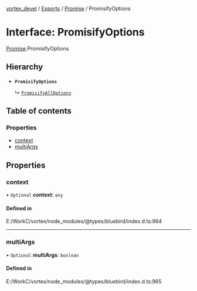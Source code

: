[vortex_devel](../README.md) / [Exports](../modules.md) / [Promise](../modules/Promise.md) / PromisifyOptions

# Interface: PromisifyOptions

[Promise](../modules/Promise.md).PromisifyOptions

## Hierarchy

- **`PromisifyOptions`**

  ↳ [`PromisifyAllOptions`](Promise.PromisifyAllOptions.md)

## Table of contents

### Properties

- [context](Promise.PromisifyOptions.md#context)
- [multiArgs](Promise.PromisifyOptions.md#multiargs)

## Properties

### context

• `Optional` **context**: `any`

#### Defined in

E:/WorkC/vortex/node_modules/@types/bluebird/index.d.ts:964

___

### multiArgs

• `Optional` **multiArgs**: `boolean`

#### Defined in

E:/WorkC/vortex/node_modules/@types/bluebird/index.d.ts:965
